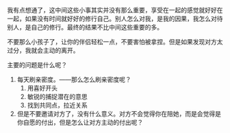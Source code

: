 我有点想通了，这中间这些小事其实并没有那么重要，享受在一起的感觉就好好在一起，如果没有时间就好好的修行自己。别人怎么对我，是我的因果，我怎么对待别人，是自己的修行。最终的结果不比中间这些重要的多。

不要那么小孩子了，让你的伴侣轻松一点，不要害怕被拿捏。但是如果发现对方太过分，我就会主动的离开。

主要的问题是什么呢？

1. 每天刷亲密度。——那么怎么刷亲密度呢？
	1. 用喜好开头
	2. 敏锐的捕捉潜在的意思
	3. 找到共同点，拉近关系
2. 但是不要邀请对方了，没有什么意义。对方不会觉得你在陪她，而是会觉得是你自愿的付出，但是怎么让对方主动的付出呢？
